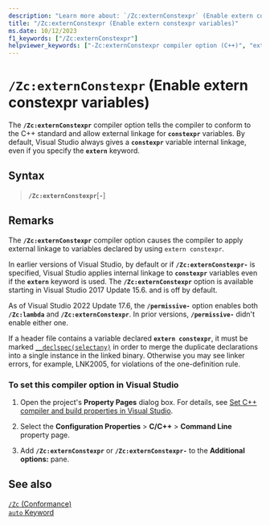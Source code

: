 ```yaml
---
description: "Learn more about: `/Zc:externConstexpr` (Enable extern constexpr variables)"
title: "/Zc:externConstexpr (Enable extern constexpr variables)"
ms.date: 10/12/2023
f1_keywords: ["/Zc:externConstexpr"]
helpviewer_keywords: ["-Zc:externConstexpr compiler option (C++)", "extern constexpr variables (C++)"]
---
```

# `/Zc:externConstexpr` (Enable extern constexpr variables)

The **`/Zc:externConstexpr`** compiler option tells the compiler to conform to the C++ standard and allow external linkage for **`constexpr`** variables. By default, Visual Studio always gives a **`constexpr`** variable internal linkage, even if you specify the **`extern`** keyword.

## Syntax

> **`/Zc:externConstexpr`**[**`-`**]

## Remarks

The **`/Zc:externConstexpr`** compiler option causes the compiler to apply external linkage to variables declared by using `extern constexpr`.

In earlier versions of Visual Studio, by default or if **`/Zc:externConstexpr-`** is specified, Visual Studio applies internal linkage to **`constexpr`** variables even if the **`extern`** keyword is used. The **`/Zc:externConstexpr`** option is available starting in Visual Studio 2017 Update 15.6. and is off by default.

As of Visual Studio 2022 Update 17.6, the **`/permissive-`** option enables both **`/Zc:lambda`** and **`/Zc:externConstexpr`**. In prior versions, **`/permissive-`** didn't enable either one.

If a header file contains a variable declared **`extern constexpr`**, it must be marked [`__declspec(selectany)`](../../cpp/selectany.md) in order to merge the duplicate declarations into a single instance in the linked binary. Otherwise you may see linker errors, for example, LNK2005, for violations of the one-definition rule.

### To set this compiler option in Visual Studio

1. Open the project's **Property Pages** dialog box. For details, see [Set C++ compiler and build properties in Visual Studio](../working-with-project-properties.md).

1. Select the **Configuration Properties** > **C/C++** > **Command Line** property page.

1. Add **`/Zc:externConstexpr`** or **`/Zc:externConstexpr-`** to the **Additional options:** pane.

## See also

[`/Zc` (Conformance)](zc-conformance.md)<br/>
[`auto` Keyword](../../cpp/auto-cpp.md)
